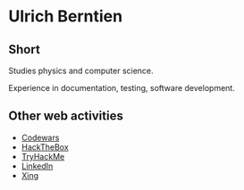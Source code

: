 <!--- UlrichBerntien/UlrichBerntien is a special repository: its `README.md` (this file) appears on your GitHub profile. --->

# Ulrich Berntien

## Short

Studies physics and computer science.

Experience in documentation, testing, software development.

## Other web activities

- [Codewars](https://www.codewars.com/users/UlrichBerntien)
- [HackTheBox](https://app.hackthebox.eu/profile/163486)
- [TryHackMe](https://tryhackme.com/p/xtal)
- [LinkedIn](https://ca.linkedin.com/in/ulrich-berntien-268b22248)
- [Xing](https://www.xing.com/profile/Ulrich_Berntien/)


<!---
- Hi, I’m @UlrichBerntien
- I’m interested in ...
- I’m currently learning ...
- I’m looking to collaborate on ...
- How to reach me ...
--->

              

